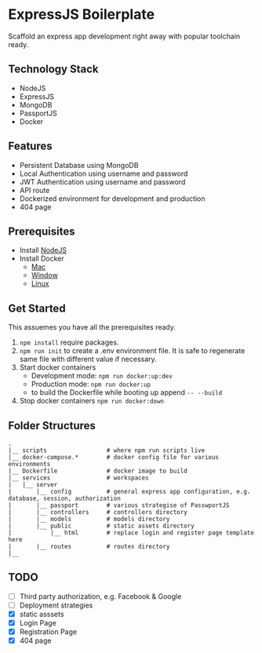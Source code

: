 # ExpressJS Boilerplate
Scaffold an express app development right away with popular toolchain ready.

## Technology Stack
- NodeJS
- ExpressJS
- MongoDB
- PassportJS
- Docker

## Features
- Persistent Database using MongoDB
- Local Authentication using username and password
- JWT Authentication using username and password
- API route
- Dockerized environment for development and production
- 404 page

## Prerequisites
- Install [NodeJS](https://nodejs.org/en/download/)
- Install Docker
	- [Mac](https://docs.docker.com/docker-for-mac/install/)
	- [Window](https://docs.docker.com/docker-for-windows/install/)
	- [Linux](https://docs.docker.com/engine/install/centos/)

## Get Started
This assuemes you have all the prerequisites ready.
1. `npm install` require packages.
2. `npm run init` to create a .env environment file. It is safe to regenerate same file with different value if necessary.
3. Start docker containers
	- Development mode: `npm run docker:up:dev`
	- Production mode: `npm run docker:up`
	- to build the Dockerfile while booting up append `-- --build`
4. Stop docker containers `npm run docker:down`

## Folder Structures
```
.
|__ scripts  				# where npm run scripts live
|__ docker-compose.*  		# docker config file for various environments
|__ Dockerfile 				# docker image to build
|__ services 				# workspaces 
|	|__ server 
|		|__ config	 		# general express app configuration, e.g. database, session, authorization
|		|__ passport 		# various strategise of PasswportJS
|		|__ controllers 	# controllers directory
|		|__	models			# models directory
|		|__ public			# static assets directory
|			|__ html 		# replace login and register page template here
|		|__ routes			# routes directory
|__
```

## TODO
- [ ] Third party authorization, e.g. Facebook & Google
- [ ] Deployment strategies  
- [x] static asssets
- [x] Login Page
- [x] Registration Page
- [x] 404 page